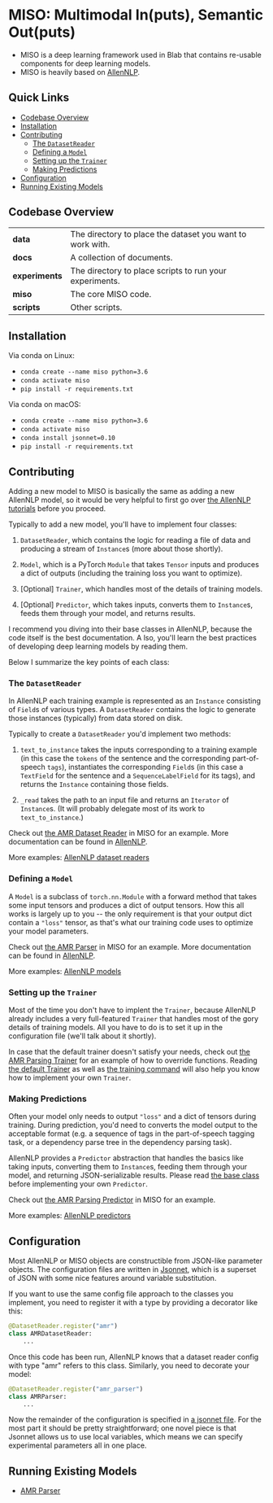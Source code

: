 # MISO: Multimodal In(puts), Semantic Out(puts)

- MISO is a deep learning framework used in Blab that contains re-usable 
components for deep learning models.
- MISO is heavily based on [AllenNLP](https://github.com/allenai/allennlp).

## Quick Links
- [Codebase Overview](#codebase-overview)
- [Installation](#installation)
- [Contributing](#contributing)
  * [The `DatasetReader`](#the--datasetreader-)
  * [Defining a `Model`](#defining-a--model-)
  * [Setting up the `Trainer`](#setting-up-the--trainer-)
  * [Making Predictions](#making-predictions)
- [Configuration](#configuration)
- [Running Existing Models](#running-existing-models)


## Codebase Overview

<table>
<tr>
    <td><b> data </b></td>
    <td> The directory to place the dataset you want to work with. </td>
</tr>
<tr>
    <td><b> docs </b></td>
    <td> A collection of documents. </td>
</tr>
<tr>
    <td><b> experiments </b></td>
    <td> The directory to place scripts to run your experiments. </td>
</tr>
<tr>
    <td><b> miso </b></td>
    <td> The core MISO code. </td>
</tr>
<tr>
    <td><b> scripts </b></td>
    <td> Other scripts. </td>
</tr>
</table>

## Installation

Via conda on Linux:

- `conda create --name miso python=3.6`
- `conda activate miso`
- `pip install -r requirements.txt`

Via conda on macOS:

- `conda create --name miso python=3.6`
- `conda activate miso`
- `conda install jsonnet=0.10`
- `pip install -r requirements.txt`

## Contributing

Adding a new model to MISO is basically the same as adding a new AllenNLP model,
so it would be very helpful to first go over 
[the AllenNLP tutorials](https://github.com/allenai/allennlp/tree/master/tutorials)
before you proceed.

Typically to add a new model, you'll have to implement four classes:

1. `DatasetReader`, which contains the logic for reading a file of 
    data and producing a stream of `Instance`s (more about those shortly).

2. `Model`, which is a PyTorch `Module` that takes `Tensor` inputs and produces 
    a dict of outputs (including the training loss you want to optimize).

3. [Optional] `Trainer`, which handles most of the details of training models.

4. [Optional] `Predictor`, which takes inputs, converts them to `Instance`s,
    feeds them through your model, and returns results.

I recommend you diving into their base classes in AllenNLP, 
because the code itself is the best documentation. A
lso, you'll learn the best practices of developing deep learning models
by reading them. 

Below I summarize the key points of each class:

### The `DatasetReader`

In AllenNLP each training example is represented as an `Instance` consisting of 
`Field`s of various types.
A `DatasetReader` contains the logic to generate those instances (typically) 
from data stored on disk.

Typically to create a `DatasetReader` you'd implement two methods:

1. `text_to_instance` takes the inputs corresponding to a training example
   (in this case the `tokens` of the sentence and the corresponding part-of-speech `tags`),
   instantiates the corresponding `Field`s
   (in this case a `TextField` for the sentence and a `SequenceLabelField` for its tags),
   and returns the `Instance` containing those fields.

2. `_read` takes the path to an input file and returns an `Iterator` of `Instance`s.
   (It will probably delegate most of its work to `text_to_instance`.)

Check out [the AMR Dataset Reader](miso/data/dataset_readers/amr.py) in MISO
for an example. More documentation can be found in 
[AllenNLP](https://github.com/allenai/allennlp/blob/master/tutorials/tagger/README.md#the-datasetreader).

More examples: [AllenNLP dataset readers](https://github.com/allenai/allennlp/tree/master/allennlp/data/dataset_readers)

### Defining a `Model`

A `Model` is a subclass of `torch.nn.Module` with a forward method that takes 
some input tensors and produces a dict of output tensors. 
How this all works is largely up to you -- the only requirement is that your 
output dict contain a `"loss"` tensor, as that's what our training code uses to 
optimize your model parameters.

Check out [the AMR Parser](miso/models/amr_parser.py) in MISO
for an example. More documentation can be found in 
[AllenNLP](https://github.com/allenai/allennlp/blob/master/tutorials/tagger/README.md#defining-a-model).

More examples: [AllenNLP models](https://github.com/allenai/allennlp/tree/master/allennlp/models)

### Setting up the `Trainer`

Most of the time you don't have to implent the `Trainer`, because AllenNLP 
already includes a very full-featured `Trainer` that handles most of the 
gory details of training models. All you have to do is to set it up in the
configuration file (we'll talk about it shortly).

In case that the default trainer doesn't satisfy your needs, check out 
[the AMR Parsing Trainer](miso/training/amr_parsing_trainer.py) for an example
of how to override functions. 
Reading [the default Trainer](https://github.com/allenai/allennlp/blob/master/allennlp/training/trainer.py)
as well as [the training command](https://github.com/allenai/allennlp/blob/master/allennlp/commands/train.py)
will also help you know how to implement your own `Trainer`.

### Making Predictions

Often your model only needs to output `"loss"` and a dict of tensors during
training. During prediction, you'd need to converts the model output to
the acceptable format (e.g. a sequence of tags in the part-of-speech tagging 
task, or a dependency parse tree in the dependency parsing task).

AllenNLP provides a `Predictor` abstraction that handles the basics like 
taking inputs, converting them to `Instance`s, feeding them through your model, 
and returning JSON-serializable results. 
Please read [the base class](https://github.com/allenai/allennlp/blob/master/allennlp/predictors/predictor.py)
before implementing your own `Predictor`.

Check out [the AMR Parsing Predictor](miso/predictors/amr_parsing_predictor.py) in MISO
for an example. 

More examples: [AllenNLP predictors](https://github.com/allenai/allennlp/tree/master/allennlp/predictors)

## Configuration

Most AllenNLP or MISO objects are constructible from JSON-like parameter objects.
The configuration files are written in [Jsonnet](https://jsonnet.org/), 
which is a superset of JSON with some nice features around variable substitution.

If you want to use the same config file approach to the classes you implement,
you need to register it with a type by providing a decorator like this:
```python
@DatasetReader.register("amr")
class AMRDatasetReader:
    ...
```
Once this code has been run, AllenNLP knows that a dataset reader config with 
type "amr" refers to this class. Similarly, you need to decorate your model:
```python
@DatasetReader.register("amr_parser")
class AMRParser:
    ...
```

Now the remainder of the configuration is specified in 
[a jsonnet file](miso/training_config/transductive_semantic_parsing.jsonnet). 
For the most part it should be pretty straightforward; 
one novel piece is that Jsonnet allows us to use local variables, 
which means we can specify experimental parameters all in one place.

## Running Existing Models

- [AMR Parser]()


